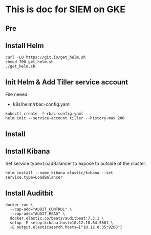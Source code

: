 # This is doc for SIEM on GKE

## Pre


## Install Helm
```
curl -LO https://git.io/get_helm.sh
chmod 700 get_helm.sh
./get_helm.sh
```

## Init Helm & Add Tiller service account
File neeed:
+ k8s/helm/rbac-config.yaml
```
kubectl create -f rbac-config.yaml
helm init --service-account tiller --history-max 200
```
## Install 

## Install Kibana
Set service.type=LoadBalancer to expose to outside of the cluster.
```
helm install --name kibana elastic/kibana --set service.type=LoadBalancer
```

## Install Auditbit

```
docker run \
  --cap-add="AUDIT_CONTROL" \
  --cap-add="AUDIT_READ" \
  docker.elastic.co/beats/auditbeat:7.3.1 \
  setup -E setup.kibana.host=10.12.10.64:5601 \
  -E output.elasticsearch.hosts=["10.12.0.35:9200"]
```